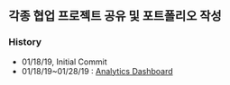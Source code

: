 ## 각종 협업 프로젝트 공유 및 포트폴리오 작성

### History
 - 01/18/19, Initial Commit
 - 01/18/19~01/28/19 : [Analytics Dashboard](https://yejin0216.github.io/project/analyticsDashboard/index.html)
